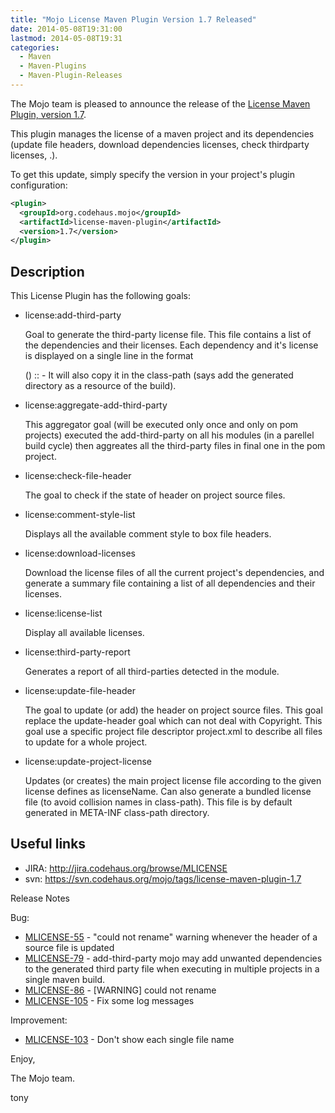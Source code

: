 ```yaml
---
title: "Mojo License Maven Plugin Version 1.7 Released"
date: 2014-05-08T19:31:00
lastmod: 2014-05-08T19:31
categories:
  - Maven
  - Maven-Plugins
  - Maven-Plugin-Releases
---
```

The Mojo team is pleased to announce the release of the 
[License Maven Plugin, version 1.7](http://mojo.codehaus.org/license-maven-plugin).

This plugin manages the license of a maven project and its dependencies
(update file headers, download dependencies licenses, check thirdparty
licenses, .).

To get this update, simply specify the version in your project's plugin
configuration: 

```xml
<plugin>
  <groupId>org.codehaus.mojo</groupId>
  <artifactId>license-maven-plugin</artifactId>
  <version>1.7</version>
</plugin>
```

<!-- more -->

Description
-----------

This License Plugin has the following goals:

* license:add-third-party

  Goal to generate the third-party license file. This file contains a list of
  the dependencies and their licenses. Each dependency and it's license is
  displayed on a single line in the format
  
   (<license-name>) <project-name> <groupId>:<artifactId>:<version> -
  <project-url>
  It will also copy it in the class-path (says add the generated directory as a
  resource of the build).

* license:aggregate-add-third-party

  This aggregator goal (will be executed only once and only on pom projects)
  executed the add-third-party on all his modules (in a parellel build cycle)
  then aggreates all the third-party files in final one in the pom project.

* license:check-file-header

  The goal to check if the state of header on project source files.

* license:comment-style-list

  Displays all the available comment style to box file headers.

* license:download-licenses

  Download the license files of all the current project's dependencies, and
  generate a summary file containing a list of all dependencies and their
  licenses.

* license:license-list

  Display all available licenses.

* license:third-party-report

  Generates a report of all third-parties detected in the module.

* license:update-file-header

  The goal to update (or add) the header on project source files. This goal
  replace the update-header goal which can not deal with Copyright. This goal
  use a specific project file descriptor project.xml to describe all files to
  update for a whole project.

* license:update-project-license

  Updates (or creates) the main project license file according to the given
  license defines as licenseName. Can also generate a bundled license file (to
  avoid collision names in class-path). This file is by default generated in
  META-INF class-path directory.

Useful links
------------

* JIRA: http://jira.codehaus.org/browse/MLICENSE
* svn:  https://svn.codehaus.org/mojo/tags/license-maven-plugin-1.7


Release Notes

Bug:

 * [MLICENSE-55](https://issues.apache.org/jira/browse/MLICENSE-55)  - "could not rename" warning whenever the header of a source file is updated
 * [MLICENSE-79](https://issues.apache.org/jira/browse/MLICENSE-79)  - add-third-party mojo may add unwanted dependencies to the generated 
                             third party file when executing in multiple projects in a single maven build.
 * [MLICENSE-86](https://issues.apache.org/jira/browse/MLICENSE-86)  - \[WARNING\] could not rename
 * [MLICENSE-105](https://issues.apache.org/jira/browse/MLICENSE-105) - Fix some log messages

Improvement:

 * [MLICENSE-103](https://issues.apache.org/jira/browse/MLICENSE-103) - Don't show each single file name

Enjoy,

The Mojo team.

tony
